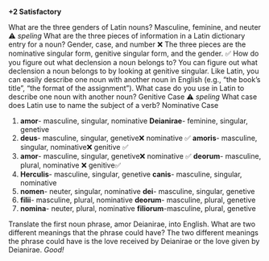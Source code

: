 **+2 Satisfactory**

What are the three genders of Latin nouns? Masculine, feminine, and neuter ⚠️ *speling*
What are the three pieces of information in a Latin dictionary entry for a noun? Gender, case, and number ❌ The three pieces are the nominative singular form, genitive singular form, and the gender.  ✅
How do you figure out what declension a noun belongs to? You can figure out what declension a noun belongs to by looking at genitive singular. 
Like Latin, you can easily describe one noun with another noun in English (e.g., “the book’s title”, “the format of the assignment”). What case do you use in Latin to describe one noun with another noun? Genitive Case  ⚠️ *speling*
What case does Latin use to name the subject of a verb? Nominative Case


1. **amor**- masculine, singular, nominative      **Deianirae**- feminine, singular, genetive
2. **deus**- masculine, singular, genetive❌ nominative      ✅   **amoris**- masculine, singular, nominative❌ genitive ✅
3. **amor**- masculine, singular, genetive❌ nominative   ✅     **deorum**- masculine, plural, nominative  ❌ genitive✅
4. **Herculis**- masculine, singular, genetive    **canis**- masculine, singular, nominative
5. **nomen**- neuter, singular, nominative        **dei**- masculine, singular, genetive
6. **filii**- masculine, plural, nominative       **deorum**- masculine, plural, genetive
7. **nomina**- neuter, plural, nominative         **filiorum**-masculine, plural, genetive


Translate the first noun phrase, amor Deianirae, into English. What are two different meanings that the phrase could have?
The two different meanings the phrase could have is the love received by Deianirae or the love given by Deianirae. *Good!*
